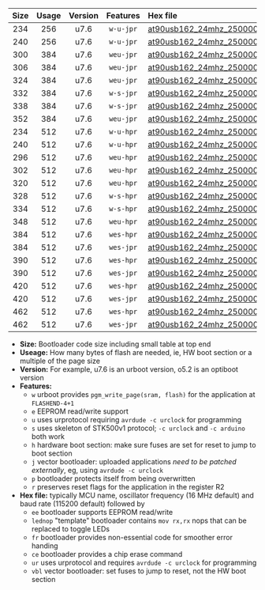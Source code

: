|Size|Usage|Version|Features|Hex file|
|:-:|:-:|:-:|:-:|:--|
|234|256|u7.6|`w-u-jpr`|[at90usb162_24mhz_250000bps_ur_vbl.hex](https://raw.githubusercontent.com/stefanrueger/urboot/main//at90usb162_24mhz_250000bps_ur_vbl.hex)|
|240|256|u7.6|`w-u-jpr`|[at90usb162_24mhz_250000bps_lednop_ur_vbl.hex](https://raw.githubusercontent.com/stefanrueger/urboot/main//at90usb162_24mhz_250000bps_lednop_ur_vbl.hex)|
|300|384|u7.6|`weu-jpr`|[at90usb162_24mhz_250000bps_ee_ur_vbl.hex](https://raw.githubusercontent.com/stefanrueger/urboot/main//at90usb162_24mhz_250000bps_ee_ur_vbl.hex)|
|306|384|u7.6|`weu-jpr`|[at90usb162_24mhz_250000bps_ee_lednop_ur_vbl.hex](https://raw.githubusercontent.com/stefanrueger/urboot/main//at90usb162_24mhz_250000bps_ee_lednop_ur_vbl.hex)|
|324|384|u7.6|`weu-jpr`|[at90usb162_24mhz_250000bps_ee_lednop_fr_ur_vbl.hex](https://raw.githubusercontent.com/stefanrueger/urboot/main//at90usb162_24mhz_250000bps_ee_lednop_fr_ur_vbl.hex)|
|332|384|u7.6|`w-s-jpr`|[at90usb162_24mhz_250000bps_vbl.hex](https://raw.githubusercontent.com/stefanrueger/urboot/main//at90usb162_24mhz_250000bps_vbl.hex)|
|338|384|u7.6|`w-s-jpr`|[at90usb162_24mhz_250000bps_lednop_vbl.hex](https://raw.githubusercontent.com/stefanrueger/urboot/main//at90usb162_24mhz_250000bps_lednop_vbl.hex)|
|352|384|u7.6|`weu-jpr`|[at90usb162_24mhz_250000bps_ee_lednop_fr_ce_ur_vbl.hex](https://raw.githubusercontent.com/stefanrueger/urboot/main//at90usb162_24mhz_250000bps_ee_lednop_fr_ce_ur_vbl.hex)|
|234|512|u7.6|`w-u-hpr`|[at90usb162_24mhz_250000bps_ur.hex](https://raw.githubusercontent.com/stefanrueger/urboot/main//at90usb162_24mhz_250000bps_ur.hex)|
|240|512|u7.6|`w-u-hpr`|[at90usb162_24mhz_250000bps_lednop_ur.hex](https://raw.githubusercontent.com/stefanrueger/urboot/main//at90usb162_24mhz_250000bps_lednop_ur.hex)|
|296|512|u7.6|`weu-hpr`|[at90usb162_24mhz_250000bps_ee_ur.hex](https://raw.githubusercontent.com/stefanrueger/urboot/main//at90usb162_24mhz_250000bps_ee_ur.hex)|
|302|512|u7.6|`weu-hpr`|[at90usb162_24mhz_250000bps_ee_lednop_ur.hex](https://raw.githubusercontent.com/stefanrueger/urboot/main//at90usb162_24mhz_250000bps_ee_lednop_ur.hex)|
|320|512|u7.6|`weu-hpr`|[at90usb162_24mhz_250000bps_ee_lednop_fr_ur.hex](https://raw.githubusercontent.com/stefanrueger/urboot/main//at90usb162_24mhz_250000bps_ee_lednop_fr_ur.hex)|
|328|512|u7.6|`w-s-hpr`|[at90usb162_24mhz_250000bps.hex](https://raw.githubusercontent.com/stefanrueger/urboot/main//at90usb162_24mhz_250000bps.hex)|
|334|512|u7.6|`w-s-hpr`|[at90usb162_24mhz_250000bps_lednop.hex](https://raw.githubusercontent.com/stefanrueger/urboot/main//at90usb162_24mhz_250000bps_lednop.hex)|
|348|512|u7.6|`weu-hpr`|[at90usb162_24mhz_250000bps_ee_lednop_fr_ce_ur.hex](https://raw.githubusercontent.com/stefanrueger/urboot/main//at90usb162_24mhz_250000bps_ee_lednop_fr_ce_ur.hex)|
|384|512|u7.6|`wes-hpr`|[at90usb162_24mhz_250000bps_ee.hex](https://raw.githubusercontent.com/stefanrueger/urboot/main//at90usb162_24mhz_250000bps_ee.hex)|
|384|512|u7.6|`wes-jpr`|[at90usb162_24mhz_250000bps_ee_vbl.hex](https://raw.githubusercontent.com/stefanrueger/urboot/main//at90usb162_24mhz_250000bps_ee_vbl.hex)|
|390|512|u7.6|`wes-hpr`|[at90usb162_24mhz_250000bps_ee_lednop.hex](https://raw.githubusercontent.com/stefanrueger/urboot/main//at90usb162_24mhz_250000bps_ee_lednop.hex)|
|390|512|u7.6|`wes-jpr`|[at90usb162_24mhz_250000bps_ee_lednop_vbl.hex](https://raw.githubusercontent.com/stefanrueger/urboot/main//at90usb162_24mhz_250000bps_ee_lednop_vbl.hex)|
|420|512|u7.6|`wes-hpr`|[at90usb162_24mhz_250000bps_ee_lednop_fr.hex](https://raw.githubusercontent.com/stefanrueger/urboot/main//at90usb162_24mhz_250000bps_ee_lednop_fr.hex)|
|420|512|u7.6|`wes-jpr`|[at90usb162_24mhz_250000bps_ee_lednop_fr_vbl.hex](https://raw.githubusercontent.com/stefanrueger/urboot/main//at90usb162_24mhz_250000bps_ee_lednop_fr_vbl.hex)|
|462|512|u7.6|`wes-hpr`|[at90usb162_24mhz_250000bps_ee_lednop_fr_ce.hex](https://raw.githubusercontent.com/stefanrueger/urboot/main//at90usb162_24mhz_250000bps_ee_lednop_fr_ce.hex)|
|462|512|u7.6|`wes-jpr`|[at90usb162_24mhz_250000bps_ee_lednop_fr_ce_vbl.hex](https://raw.githubusercontent.com/stefanrueger/urboot/main//at90usb162_24mhz_250000bps_ee_lednop_fr_ce_vbl.hex)|

- **Size:** Bootloader code size including small table at top end
- **Useage:** How many bytes of flash are needed, ie, HW boot section or a multiple of the page size
- **Version:** For example, u7.6 is an urboot version, o5.2 is an optiboot version
- **Features:**
  + `w` urboot provides `pgm_write_page(sram, flash)` for the application at `FLASHEND-4+1`
  + `e` EEPROM read/write support
  + `u` uses urprotocol requiring `avrdude -c urclock` for programming
  + `s` uses skeleton of STK500v1 protocol; `-c urclock` and `-c arduino` both work
  + `h` hardware boot section: make sure fuses are set for reset to jump to boot section
  + `j` vector bootloader: uploaded applications *need to be patched externally*, eg, using `avrdude -c urclock`
  + `p` bootloader protects itself from being overwritten
  + `r` preserves reset flags for the application in the register R2
- **Hex file:** typically MCU name, oscillator frequency (16 MHz default) and baud rate (115200 default) followed by
  + `ee` bootloader supports EEPROM read/write
  + `lednop` "template" bootloader contains `mov rx,rx` nops that can be replaced to toggle LEDs
  + `fr` bootloader provides non-essential code for smoother error handing
  + `ce` bootloader provides a chip erase command
  + `ur` uses urprotocol and requires `avrdude -c urclock` for programming
  + `vbl` vector bootloader: set fuses to jump to reset, not the HW boot section
